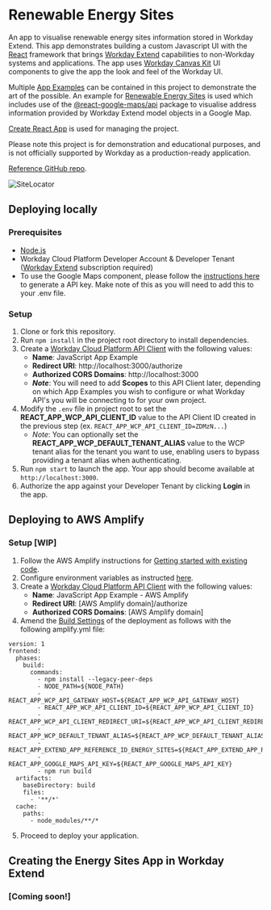 # Renewable Energy Sites

An app to visualise renewable energy sites information stored in Workday Extend. This app demonstrates building a custom Javascript UI with the [React](https://create-react-app.dev) framework that brings [Workday Extend](https://developer.workday.com) capabilities to non-Workday systems and applications. The app uses [Workday Canvas Kit](https://workday.github.io/canvas-kit) UI components to give the app the look and feel of the Workday UI. 

Multiple [App Examples](src/app-examples) can be contained in this project to demonstrate the art of the possible. An example for [Renewable Energy Sites](src/app-examples/energy-sites) is used which includes use of the [@react-google-maps/api](https://www.npmjs.com/package/@react-google-maps/api) package to visualise address information provided by Workday Extend model objects in a Google Map.

[Create React App](https://create-react-app.dev/) is used for managing the project.

Please note this project is for demonstration and educational purposes, and is not officially supported by Workday as a production-ready application.

[Reference GitHub repo](https://github.com/Workday/extend-js-example).

![SiteLocator](https://user-images.githubusercontent.com/96547808/202520097-e972e47d-3b62-49f6-a4b1-fc26564f73a0.png)

## Deploying locally

### Prerequisites

- [Node.js](https://nodejs.org/en)
- Workday Cloud Platform Developer Account & Developer Tenant ([Workday Extend](https://developer.workday.com) subscription required)
- To use the Google Maps component, please follow the [instructions here](https://developers.google.com/maps/documentation/javascript/get-api-key#:~:text=Go%20to%20the%20Google%20Maps%20Platform%20%3E%20Credentials%20page.&text=On%20the%20Credentials%20page%2C%20click,Click%20Close.) to generate a API key. Make note of this as you will need to add this to your .env file. 

### Setup

1. Clone or fork this repository.
2. Run `npm install` in the project root directory to install dependencies.
3. Create a [Workday Cloud Platform API Client](https://developer.workday.com/console/clients/create) with the following values:
   - **Name**: JavaScript App Example
   - **Redirect URI**: http://localhost:3000/authorize
   - **Authorized CORS Domains**: http://localhost:3000
   - **_Note_**: You will need to add **Scopes** to this API Client later, depending on which App Examples you wish to configure or what Workday API's you will be connecting to for your own project.
4. Modify the `.env` file in project root to set the **REACT_APP_WCP_API_CLIENT_ID** value to the API Client ID created in the previous step (ex. `REACT_APP_WCP_API_CLIENT_ID=ZDMzN...`)
   - _Note_: You can optionally set the **REACT_APP_WCP_DEFAULT_TENANT_ALIAS** value to the WCP tenant alias for the tenant you want to use, enabling users to bypass providing a tenant alias when authenticating.
5. Run `npm start` to launch the app. Your app should become available at `http://localhost:3000`.
6. Authorize the app against your Developer Tenant by clicking **Login** in the app.

## Deploying to AWS Amplify

### Setup [WIP]

1. Follow the AWS Amplify instructions for [Getting started with existing code](https://docs.aws.amazon.com/amplify/latest/userguide/getting-started.html). 
2. Configure environment variables as instructed [here](https://docs.aws.amazon.com/amplify/latest/userguide/environment-variables.html). 
3. Create a [Workday Cloud Platform API Client](https://developer.workday.com/console/clients/create) with the following values:
   - **Name**: JavaScript App Example - AWS Amplify
   - **Redirect URI**: \[AWS Amplify domain\]/authorize
   - **Authorized CORS Domains**: \[AWS Amplify domain\]
4. Amend the [Build Settings](https://docs.aws.amazon.com/amplify/latest/userguide/build-settings.html) of the deployment as follows with the following amplify.yml file:

```
version: 1
frontend:
  phases:
    build:
      commands:
        - npm install --legacy-peer-deps
        - NODE_PATH=${NODE_PATH}
        - REACT_APP_WCP_API_GATEWAY_HOST=${REACT_APP_WCP_API_GATEWAY_HOST}
        - REACT_APP_WCP_API_CLIENT_ID=${REACT_APP_WCP_API_CLIENT_ID}
        - REACT_APP_WCP_API_CLIENT_REDIRECT_URI=${REACT_APP_WCP_API_CLIENT_REDIRECT_URI}
        - REACT_APP_WCP_DEFAULT_TENANT_ALIAS=${REACT_APP_WCP_DEFAULT_TENANT_ALIAS}
        - REACT_APP_EXTEND_APP_REFERENCE_ID_ENERGY_SITES=${REACT_APP_EXTEND_APP_REFERENCE_ID_ENERGY_SITES}
        - REACT_APP_GOOGLE_MAPS_API_KEY=${REACT_APP_GOOGLE_MAPS_API_KEY}
        - npm run build
  artifacts:
    baseDirectory: build
    files:
      - '**/*'
  cache:
    paths:
      - node_modules/**/*
```
5. Proceed to deploy your application. 

## Creating the Energy Sites App in Workday Extend

### \[Coming soon!\]